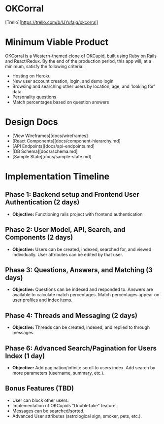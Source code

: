 # OKCorral

[Trello][https://trello.com/b/lJYufajq/okcorral]

# Minimum Viable Product

OKCorral is a Western-themed clone of OKCupid, built using Ruby on Rails and React/Redux.
By the end of the production period, this app will, at a minimum, satisfy the following criteria:

* Hosting on Heroku
* New user account creation, login, and demo login
* Browsing and searching other users by location, age, and 'looking for' data
* Personality questions
* Match percentages based on question answers

# Design Docs

* [View Wireframes][docs/wireframes]
* [React Components][docs/component-hierarchy.md]
* [API Endpoints][docs/api-endpoints.md]
* [DB Schema][docs/schema.md]
* [Sample State][docs/sample-state.md]

# Implementation Timeline

## Phase 1: Backend setup and Frontend User Authentication (2 days)
* **Objective:** Functioning rails project with frontend authentication

## Phase 2: User Model, API, Search, and Components (2 days)
* **Objective:** Users can be created, indexed, searched for, and viewed individually. User attributes can be edited by that user.

## Phase 3: Questions, Answers, and Matching (3 days)
* **Objective:** Questions can be indexed and responded to. Answers are available to calculate match percentages. Match percentages appear on user profiles and index items.

## Phase 4: Threads and Messaging (2 days)
* **Objective:** Threads can be created, indexed, and replied to through messages.

## Phase 6: Advanced Search/Pagination for Users Index (1 day)
* **Objective:** Add pagination/infinite scroll to users index. Add search by more parameters (username, summary, etc.).

## Bonus Features (TBD)
* User can block other users.
* Implementation of OKCupids "DoubleTake" feature.
* Messages can be searched/sorted.
* Advanced User attributes (astrological sign, smoker, pets, etc.).
